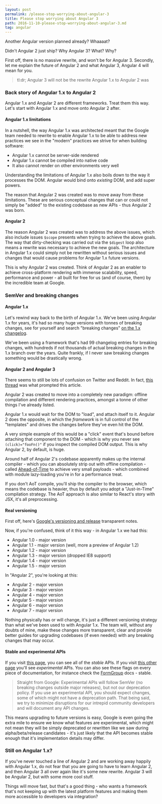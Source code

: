 ```yaml
---
layout: post
permalink: /please-stop-worrying-about-angular-3
title: Please stop worrying about Angular 3
path: 2016-11-10-please-stop-worrying-about-angular-3.md
tag: angular
---
```


Another Angular version planned already? Whaaaat?

Didn't Angular 2 just ship? Why Angular 3? What? Why?

First off, there is no massive rewrite, and won't be for Angular 3. Secondly, let me explain the future of Angular 2 and what Angular 3, Angular 4 will mean for you.

> tl:dr; Angular 3 will not be the rewrite Angular 1.x to Angular 2 was

### Back story of Angular 1.x to Angular 2

Angular 1.x and Angular 2 are different frameworks. Treat them this way. Let's start with Angular 1.x and move onto Angular 2 after.

#### Angular 1.x limitations

In a nutshell, the way Angular 1.x was architected meant that the Google team needed to rewrite to enable Angular 1.x to be able to address new practices we see in the "modern" practices we strive for when building software:

* Angular 1.x cannot be server-side rendered
* Angular 1.x cannot be compiled into native code
* It also cannot render on other environments very well

Understanding the limitations of Angular 1.x also boils down to the way it processes the DOM. Angular would bind onto _existing_ DOM, and add super powers.

The reason that Angular 2 was created was to move away from these limitations. These are serious conceptual changes that can or could not simply be "added" to the existing codebase as new APIs - thus Angular 2 was born.

#### Angular 2

The reason Angular 2 was created was to address the above issues, which also include issues `$scope` presents when trying to achieve the above goals. The way that dirty-checking was carried out via the `$digest` loop also means a rewrite was necessary to achieve the new goals. The architecture in Angular 1.x could simply not be rewritten without serious issues and changes that would cause problems for Angular 1.x future versions.

This is why Angular 2 was created. Think of Angular 2 as an enabler to achieve cross-platform rendering with immense scalability, speed, performance and power - all built for free for us (and of course, them) by the incredible team at Google.

### SemVer and breaking changes

#### Angular 1.x

Let's rewind way back to the birth of Angular 1.x. We've been using Angular 1.x for years, it's had so many huge versions with tonnes of breaking changes, see for yourself and search "breaking changes" [on the 1.x changelog](https://github.com/angular/angular.js/blob/master/CHANGELOG.md).

We've been using a framework that's had 99 changelog entries for breaking changes, with hundreds if not thousands of actual breaking changes in the 1.x branch over the years. Quite frankly, if I never saw breaking changes something would be drastically wrong.

#### Angular 2 and Angular 3

There seems to still be lots of confusion on Twitter and Reddit. In fact, [this thread](https://www.reddit.com/r/angularjs/comments/5c6st3/angular_3_is_hot_on_the_heels_of_angular_2/) was what prompted this article.

Angular 2 was created to move into a completely new paradigm: offline compilation and different rendering practices, amongst a tonne of other things I've already listed.

Angular 1.x would wait for the DOM to "load", and attach itself to it. Angular 2 does the opposite, in which the _framework_ is in full control of the "templates" and drives the changes before they've even hit the DOM.

A very simple example of this would be a "click" event that's bound before attaching that component to the DOM - which is why you never see `(click)="fooFn()"` if you inspect the compiled DOM output. This is why Angular 2, by default, is huge.

Around half of Angular 2's codebase apparently makes up the internal compiler - which you can absolutely strip out with offline compilation - called [Ahead-of-Time](https://angular.io/docs/ts/latest/cookbook/aot-compiler.html) to achieve very small payloads - which combined with module lazy-loading you're in for a performance treat.

If you don't AoT compile, you'll ship the compiler to the browser, which means the codebase is heavier, thus by default you adopt a "Just-in-Time" compilation strategy. The AoT approach is also similar to React's story with JSX, it's all preprocessing.

#### Real versioning

First off, here's [Google's versioning and release](http://angularjs.blogspot.co.uk/2016/10/versioning-and-releasing-angular.html) transparent notes.

Now, if you're confused, think of it this way - in Angular 1.x we had this:

* Angular 1.0 - major version
* Angular 1.1 - major version (well, more a preview of Angular 1.2)
* Angular 1.2 - major version
* Angular 1.3 - major version (dropped IE8 support)
* Angular 1.4 - major version
* Angular 1.5 - major version

In "Angular 2", you're looking at this:

* Angular 2 - major version
* Angular 3 - major version
* Angular 4 - major version
* Angular 5 - major version
* Angular 6 - major version
* Angular 7 - major version

Nothing physically has or will change, it's just a different versioning strategy than what we've been used to with Angular 1.x. The team will, without any doubts of mine, make these changes more transparent, clear and provide better guides for upgrading codebases (if even needed) with any breaking changes that may occur.

#### Stable and experimental APIs

If you visit [this page](https://angular.io/docs/ts/latest/api/#!?status=stable), you can see all of the _stable_ APIs. If you visit [this other page](https://angular.io/docs/ts/latest/api/#!?status=experimental) you'll see _experimental_ APIs. You can also see these flags on every piece of documentation, for instance check the [FormGroup](https://angular.io/docs/ts/latest/api/forms/index/FormGroup-class.html) docs - stable.

 
> Straight from Google: Experimental APIs will follow SemVer (no breaking changes outside major releases), but not our deprecation policy. If you use an experimental API, you should expect changes, some of which might not have a deprecation path. That being said, we try to minimize disruptions for our intrepid community developers and will document any API changes.

This means upgrading to future versions is easy, Google is even going the extra mile to ensure we know what features are experimental, which might not mean they will be simply deprecated or rewritten like we saw during alpha/beta/release candidates - it's just likely that the API becomes stable enough that it's implementation details may differ.


### Still on Angular 1.x?

If you've never touched a line of Angular 2 and are working away happily with Angular 1.x, do not fear that you are going to have to learn Angular 2, and then Angular 3 all over again like it's some new rewrite. Angular 3 will be Angular 2, but with some more cool stuff.

Things will move fast, but that's a good thing - who wants a framework that's not keeping up with the latest platform features and making them more accessible to developers via integration?
